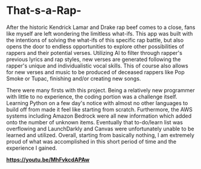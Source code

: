 # That-s-a-Rap-
After the historic Kendrick Lamar and Drake rap beef comes to a close, fans like myself are left wondering the limitless what-ifs. This app was built with the intentions of solving the what-ifs of this specific rap battle, but also opens the door to endless opportunities to explore other possibilities of rappers and their potential verses. Utilizing AI to filter through rapper's previous lyrics and rap styles, new verses are generated following the rapper's unique and individualistic vocal skills. This of course also allows for new verses and music to be produced of deceased rappers like Pop Smoke or Tupac, finishing and/or creating new songs.

There were many firsts with this project. Being a relatively new programmer with little to no experience, the coding portion was a challenge itself. Learning Python on a few day's notice with almost no other languages to build off from made it feel like starting from scratch. Furthermore, the AWS systems including Amazon Bedrock were all new information which added onto the number of unknown items. Eventually that to-do/learn list was overflowing and LaunchDarkly and Canvas were unfortunately unable to be learned and utilized. Overall, starting from basically nothing, I am extremely proud of what was accomplished in this short period of time and the experience I gained.

**https://youtu.be/MhFvkcdAPAw**
